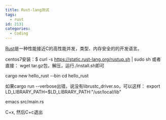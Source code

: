 ```yaml
---
title: Rust-lang测试
tags:
  - rust
id: 2131
categories:
  - Coding
---
```


[Rust](http://www.rust-lang.org/)是一种性能接近C的高性能并发，类型、内存安全的的开发语言。

centos7安装：$ curl -s https://static.rust-lang.org/rustup.sh | sudo sh
或者直接： wget tar.gz包，解压，运行./install.sh即可

cargo new hello_rust --bin
cd hello_rust

如果cargo run --verbose出错，说没有librustc_driver.so，可以这样：
export LD_LIBRARY_PATH=$LD_LIBRARY_PATH:"/usr/local/lib"

emacs src/main.rs

C+x, 然后C+c退出